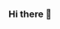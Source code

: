 ### Hi there 👋

<!--
**charapan/charapan** is a ✨ _special_ ✨ repository because its `README.md` (this file) appears on your GitHub profile.

Here are some ideas to get you started:

- 🌱 I’m currently learning javascrtipt.
-
